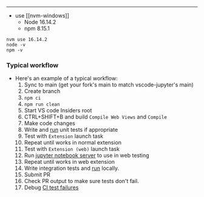 
--- 
- use [[nvm-windows]]
	- Node 16.14.2
	- npm 8.15.1

```
nvm use 16.14.2
node -v
npm -v
```

### Typical workflow

- Here's an example of a typical workflow:
	1. Sync to main (get your fork's main to match vscode-jupyter's main)
	2. Create branch
	3. `npm ci`
	4. `npm run clean`
	5. Start VS code Insiders root
	6. CTRL+SHIFT+B and build `Compile Web Views` and `Compile`
	7. Make code changes
	8. Write and [run](https://github.com/microsoft/vscode-jupyter/blob/29c4be79f64df1858692321b43c3079bb77bdd69/.vscode/launch.json#L252) unit tests if appropriate
	9. Test with `Extension` launch task
	10. Repeat until works in normal extension
	11. Test with `Extension (web)` launch task
	12. Run [jupyter notebook server](https://github.com/microsoft/vscode-jupyter/wiki/Connecting-to-a-remote-Jupyter-server-from-vscode.dev) to use in web testing
	13. Repeat until works in web extension
	14. Write integration tests and [run](https://github.com/microsoft/vscode-jupyter/blob/29c4be79f64df1858692321b43c3079bb77bdd69/.vscode/launch.json#L216) locally.
	15. Submit PR
	16. Check PR output to make sure tests don't fail.
	17. Debug [CI test failures](https://github.com/microsoft/vscode-jupyter/wiki/Tests)


